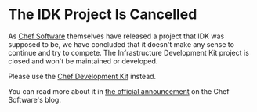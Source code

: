 The IDK Project Is Cancelled
============================

As [Chef Software](http://www.getchef.com/) themselves have released
a project that IDK was supposed to be, we have concluded that it
doesn't make any sense to continue and try to compete. The
Infrastructure Development Kit project is closed and won't be
maintained or developed.

Please use the [Chef Development Kit](http://www.getchef.com/downloads/chef-dk/) instead.

You can read more about it in
[the official announcement](http://www.getchef.com/blog/2014/04/15/chef-development-kit/)
on the Chef Software's blog.

